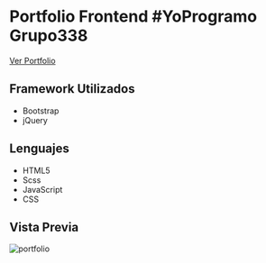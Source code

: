 # Portfolio Frontend #YoProgramo Grupo338

<a href="https://devusuisama.github.io/">Ver Portfolio</a>

## Framework Utilizados

- Bootstrap
- jQuery

## Lenguajes

- HTML5
- Scss
- JavaScript
- CSS

## Vista Previa

<img src="https://lh3.googleusercontent.com/fife/AAbDypBo9gbD4I3WiMBJ2xTU5VtCmjb3N5wnfA97Dmj-9Qdt46ybWr6bpLs2iT65Fmpk1Jd2OrBYFlsiL0ce61YOopYz1NuxeKterrk1SQ5SsZGKRgUeAPUswZQYOdm9IjvPWGN7YyQCAMeHV1Nnc7TOLRIsRrClVqMdjYlvChBV26oP7eLBWJOMdWLUywtmfTIyHTGSRil9xtB6cnk_GYidLRB8RqywNSqZ8CcNkjv8Dam2E9oSaQTHQnMbjScxOTt0p9BLKpcFx4O3C_qsMtntoXcbxbx-sahInDCi-02XbX55luuIxawwOTU-2Eko4FlzTgqfYqtTnvAw4aroFe-wExeuo3eWLIYwArHVFlnqtXlKikmWKRq_aoMXMBoOptpefpdIdChvBrKF9_LGQCaJRZzksQ4I-mTDo675sZA5fZJldRfZEjHwsX9QGeOUrcf6t1oMTE7KQNTpoQtT4tpd2Pw5wasaPwm0eu90DZ5G76aRBrC_bxPQe2d76gdUmEjoOe6m_VP2aaClSKguzb0-hFvKDl8h6eA28KeCM4kcuQDonP_mFqsWn_sK6pWbXksFsZ2-YhJPkq9jZq_PEY4l9uZCbBJ4sTkMbE1bKaSb1w63C_6Cv_5Kj3707ndb1ZuAQB8RK20G8qtKjyhrvZTG30LnXK28vkeB2CLErbK-0QhSbT4DGKhhh9Qjc7eMQqCBaUfaWFU7iT2qtadC3pMymBFRXZv0LChKuFt9V2LmeTqywR2Z9KxDaDipcV0tre4kFF8JzOtLbW43R9lMVXd2PBWCCqQNRoKC8e-nPWtg4uD6-q82KH4DpZvv_667pvlMsK2pe1TStfHMB70F97R_lgtlAMD2iMSHr4TFFJYqXaflpydq-oCZtsmfiPntBpdwTwmKFKbgp4NR_LHcrYJ6C0MqvC5YIBAETXj4UnODCYQ6hagQ-YD9GiJhkOprnalf1MGzjFBlXMGJGlPOAeVAv9mXK-C-Thao09Wo1iVn2d7i7_kB6aQhl1_0XVoaf5zCa3tA0aQJILyNUSpdoBoctv5DrDL5kE77h4fRKKZa3fyG1Uf9JCgVzjAPkEFIi71r8Jeb5wm82DaTpFYQBMQZbil71GV9AUGDMP1IghtKNORf4dXgiPXxtuRbXXAOX961CWsui_GYr3sR4fp5DX3vi4Ota3s7yf-23UIyNno4BD_FBnGjgI4WJI73aglS3XjWAvdZaPQL6UCj-pmRXaL3VlVje7Id7Wh1swONkZwLEBhO6kaEoq1fTWdnZdFt0pN3dKpxgir_nQsb637yKc_3x3JQmIz8awUn4hY9KUar8Q=w2560-h1218" alt="portfolio">
